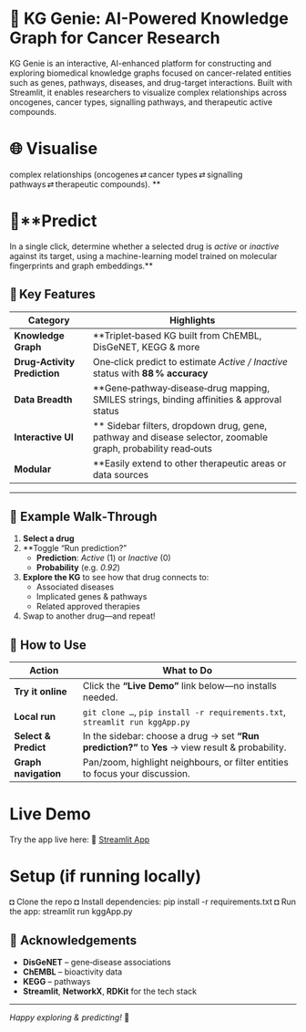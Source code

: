 # 🧬 KG Genie: AI-Powered Knowledge Graph for Cancer Research
KG Genie is an interactive, AI-enhanced platform for constructing and exploring biomedical knowledge graphs focused on cancer-related entities such as genes, pathways, diseases, and drug-target interactions. Built with Streamlit, it enables researchers to visualize complex relationships across oncogenes, cancer types, signalling pathways, and therapeutic active compounds.
# 🌐 **Visualise**
complex relationships (oncogenes ⇄ cancer types ⇄ signalling pathways ⇄ therapeutic compounds). ** 
# 🔮**Predict 
In a single click, determine whether a selected drug is *active* or *inactive* against its target, using a machine-learning model trained on molecular fingerprints and graph embeddings.**
## 🌟 Key Features
| Category | Highlights |
|----------|------------|
| **Knowledge Graph** | **Triplet‑based KG built from ChEMBL, DisGeNET, KEGG & more |**
| **Drug‑Activity Prediction** | One‑click predict to estimate *Active / Inactive* status with **88 % accuracy** |
| **Data Breadth** | **Gene‑pathway‑disease‑drug mapping, SMILES strings, binding affinities & approval status |**
| **Interactive UI** |** Sidebar filters, dropdown drug, gene, pathway and disease selector, zoomable graph, probability read‑outs |**
| **Modular** | **Easily extend to other therapeutic areas or data sources |**
---
## 🧠 Example Walk‑Through
1. **Select a drug** 
2. **Toggle “Run prediction?”
   * **Prediction**: *Active* (1) or *Inactive* (0)  
   * **Probability** (e.g. *0.92*)  
3. **Explore the KG** to see how that drug connects to:
   * Associated diseases  
   * Implicated genes & pathways  
   * Related approved therapies  
4. Swap to another drug—and repeat!
## 🚀 How to Use
| Action | What to Do |
|--------|------------|
| **Try it online** | Click the **“Live Demo”** link below—no installs needed. |
| **Local run** | `git clone …`, `pip install -r requirements.txt`, `streamlit run kggApp.py` |
| **Select & Predict** | In the sidebar: choose a drug → set **“Run prediction?”** to **Yes** → view result & probability. |
| **Graph navigation** | Pan/zoom, highlight neighbours, or filter entities to focus your discussion. |
# Live Demo
Try the app live here: 🏡 [Streamlit App](https://kg-genie-ai-powered-knowledge-graph-for-cancer-research-evzhhj.streamlit.app/)
# Setup (if running locally)
◘ Clone the repo
◘ Install dependencies: pip install -r requirements.txt
◘ Run the app: streamlit run kggApp.py
## 🙏 Acknowledgements
* **DisGeNET** – gene‑disease associations  
* **ChEMBL** – bioactivity data  
* **KEGG** – pathways  
* **Streamlit**, **NetworkX**, **RDKit** for the tech stack

---

*Happy exploring & predicting!* 🎉

